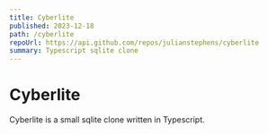 ```yaml
---
title: Cyberlite
published: 2023-12-18
path: /cyberlite
repoUrl: https://api.github.com/repos/julianstephens/cyberlite
summary: Typescript sqlite clone
---
```


# Cyberlite

Cyberlite is a small sqlite clone written in Typescript.
